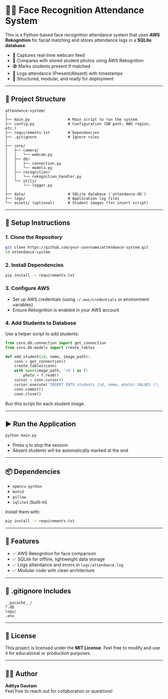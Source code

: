 # 🧑‍🎓 Face Recognition Attendance System

This is a Python-based face recognition attendance system that uses **AWS Rekognition** for facial matching and stores attendance logs in a **SQLite database**.

- 📸 Captures real-time webcam feed
- 🧠 Compares with stored student photos using AWS Rekognition
- 🟢 Marks students present if matched
- 📝 Logs attendance (Present/Absent) with timestamps
- 📂 Structured, modular, and ready for deployment

---

## 📁 Project Structure

```
attendance-system/
│
├── main.py                 # Main script to run the system
├── config.py               # Configuration (DB path, AWS region, etc.)
├── requirements.txt        # Dependencies
├── .gitignore              # Ignore rules
│
├── core/
│   ├── camera/
│   │   └── webcam.py
│   ├── db/
│   │   ├── connection.py
│   │   └── models.py
│   ├── recognition/
│   │   └── rekognition_handler.py
│   └── utils/
│       └── logger.py
│
├── data/                   # SQLite database (`attendance.db`)
├── logs/                   # Application log files
└── assets/ (optional)      # Student images (for insert script)
```

---

## 🔧 Setup Instructions

### 1. Clone the Repository

```bash
git clone https://github.com/your-username/attendance-system.git
cd attendance-system
```

### 2. Install Dependencies

```bash
pip install -r requirements.txt
```

### 3. Configure AWS

- Set up AWS credentials (using `~/.aws/credentials` or environment variables)
- Ensure Rekognition is enabled in your AWS account

### 4. Add Students to Database

Use a helper script to add students:

```python
from core.db.connection import get_connection
from core.db.models import create_tables

def add_student(id, name, image_path):
    conn = get_connection()
    create_tables(conn)
    with open(image_path, 'rb') as f:
        photo = f.read()
    cursor = conn.cursor()
    cursor.execute('INSERT INTO students (id, name, photo) VALUES (?, ?, ?)', (id, name, photo))
    conn.commit()
    conn.close()
```

Run this script for each student image.

---

## ▶️ Run the Application

```bash
python main.py
```

- Press `q` to stop the session
- Absent students will be automatically marked at the end

---

## 📦 Dependencies

- `opencv-python`
- `boto3`
- `pillow`
- `sqlite3` (built-in)

Install them with:

```bash
pip install -r requirements.txt
```

---

## 📌 Features

- ✅ AWS Rekognition for face comparison
- ✅ SQLite for offline, lightweight data storage
- ✅ Logs attendance and errors in `logs/attendance.log`
- ✅ Modular code with clean architecture

---

## 🚫 .gitignore Includes

```
__pycache__/
*.db
logs/
.env
```

---

## 📄 License

This project is licensed under the **MIT License**. Feel free to modify and use it for educational or production purposes.

---

## 🙋‍♂️ Author

**Aditya Gautam**  
Feel free to reach out for collaboration or questions!

